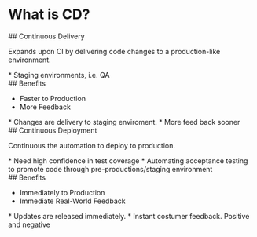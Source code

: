 # What is CD?

<section>
## Continuous Delivery

Expands upon CI by delivering code changes to a production-like environment.

<aside class="notes">
* Staging environments, i.e. QA
</aside>
</section>
<!-- -->

<section>
## Benefits

* Faster to Production
* More Feedback

<aside class="notes">
* Changes are delivery to staging enviroment.
* More feed back sooner
</aside>
</section>
<!-- -->

<section>
## Continuous Deployment

Continuous the automation to deploy to production.

<aside class="notes">
* Need high confidence in test coverage
* Automating acceptance testing to promote code through pre-productions/staging environment
</aside>
</section>
<!-- -->

<section>
## Benefits

* Immediately to Production
* Immediate Real-World Feedback

<aside class="notes">
* Updates are released immediately.
* Instant costumer feedback. Positive and negative
</aside>
</section>
<!-- -->

<!--
* https://www.thoughtworks.com/continuous-delivery
* https://www.agilealliance.org/glossary/continuous-deployment/
* https://aws.amazon.com/devops/continuous-delivery/
-->
